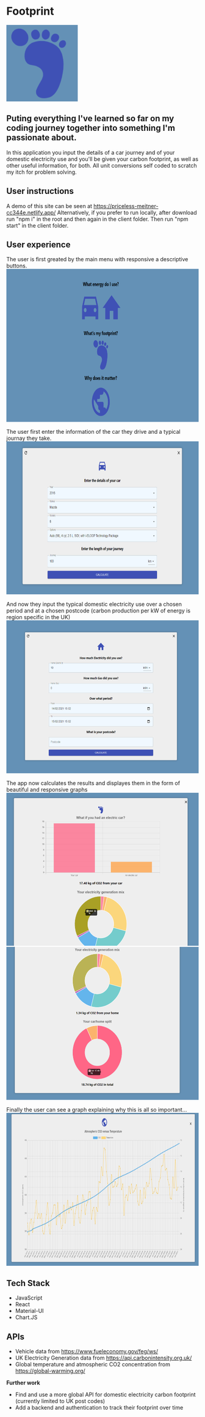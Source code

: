 # Footprint
<code><img height="200" alt="Footprint Logo" src="https://github.com/mwi079/footprint/blob/main/client/assets/footprint.PNG"></code> 


## Puting everything I've learned so far on my coding journey together into something I'm passionate about.

In this application you input the details of a car journey and of your domestic electricity use and you'll be given your carbon footprint, as well as other useful information, for both. All unit conversions self coded to scratch my itch for problem solving.

## User instructions

A demo of this site can be seen at https://priceless-meitner-cc344e.netlify.app/
Alternatively, if you prefer to run locally, after download run "npm i" in the root and then again in the client folder. Then run "npm start" in the client folder. 

## User experience

The user is first greated by the main menu with responsive a descriptive buttons. 
<code><img height="400" alt="Footprint Homepage" src="https://github.com/mwi079/footprint/blob/main/client/assets/homepage.PNG"></code> 

The user first enter the information of the car they drive and a typical journay they take.
<code><img height="400" alt="Car Menu" src="https://github.com/mwi079/footprint/blob/main/client/assets/carMenu.PNG"></code> 

And now they input the typical domestic electricity use over a chosen period and at a chosen postcode (carbon production per kW of energy is region specific in the UK)
<code><img height="400" alt="Home Menu" src="https://github.com/mwi079/footprint/blob/main/client/assets/homeMenu.PNG"></code> 

The app now calculates the results and displayes them in the form of beautiful and responsive graphs
<code><img height="400" alt="Results 1" src="https://github.com/mwi079/footprint/blob/main/client/assets/results1.PNG"></code> 
<code><img height="400" alt="Results 2" src="https://github.com/mwi079/footprint/blob/main/client/assets/results2.PNG"></code>

Finally the user can see a graph explaining why this is all so important...
<code><img height="400" alt="Temperatur vs atm CO2 trend" src="https://github.com/mwi079/footprint/blob/main/client/assets/graph.PNG"></code>


## Tech Stack

- JavaScript
- React
- Material-UI
- Chart.JS

## APIs

- Vehicle data from https://www.fueleconomy.gov/feg/ws/
- UK Electricity Generation data from https://api.carbonintensity.org.uk/
- Global temperature and atmospheric CO2 concentration from https://global-warming.org/

**Further work**

- Find and use a more global API for domestic electricity carbon footprint (currently limited to UK post codes)
- Add a backend and authentication to track their footprint over time




